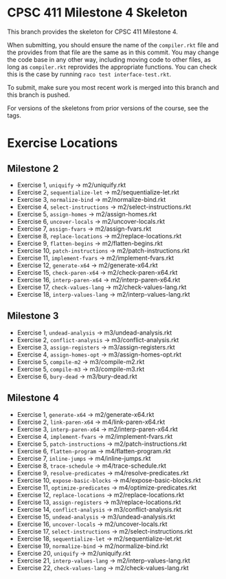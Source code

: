 # CPSC 411 Milestone 4 Skeleton
This branch provides the skeleton for CPSC 411 Milestone 4.

When submitting, you should ensure the name of the `compiler.rkt` file and the
provides from that file are the same as in this commit.
You may change the code base in any other way, including moving code to other
files, as long as `compiler.rkt` reprovides the appropriate functions.
You can check this is the case by running `raco test interface-test.rkt`.

To submit, make sure you most recent work is merged into this branch and this
branch is pushed.

For versions of the skeletons from prior versions of the course, see the tags.

# Exercise Locations

## Milestone 2

- Exercise 1, `uniquify` ->  m2/uniquify.rkt
- Exercise 2, `sequentialize-let` ->  m2/sequentialize-let.rkt
- Exercise 3, `normalize-bind` ->  m2/normalize-bind.rkt
- Exercise 4, `select-instructions` ->  m2/select-instructions.rkt
- Exercise 5, `assign-homes` ->  m2/assign-homes.rkt
- Exercise 6, `uncover-locals` ->  m2/uncover-locals.rkt
- Exercise 7, `assign-fvars` ->  m2/assign-fvars.rkt
- Exercise 8, `replace-locations` ->  m2/replace-locations.rkt
- Exercise 9, `flatten-begins` ->  m2/flatten-begins.rkt
- Exercise 10, `patch-instructions` ->  m2/patch-instructions.rkt
- Exercise 11, `implement-fvars` ->  m2/implement-fvars.rkt
- Exercise 12, `generate-x64` ->  m2/generate-x64.rkt
- Exercise 15, `check-paren-x64` ->  m2/check-paren-x64.rkt
- Exercise 16, `interp-paren-x64` ->  m2/interp-paren-x64.rkt
- Exercise 17, `check-values-lang` ->  m2/check-values-lang.rkt
- Exercise 18, `interp-values-lang` ->  m2/interp-values-lang.rkt

## Milestone 3

- Exercise 1, `undead-analysis` ->  m3/undead-analysis.rkt
- Exercise 2, `conflict-analysis` ->  m3/conflict-analysis.rkt
- Exercise 3, `assign-registers` ->  m3/assign-registers.rkt
- Exercise 4, `assign-homes-opt` ->  m3/assign-homes-opt.rkt
- Exercise 5, `compile-m2` ->  m3/compile-m2.rkt
- Exercise 5, `compile-m3` ->  m3/compile-m3.rkt
- Exercise 6, `bury-dead` ->  m3/bury-dead.rkt

## Milestone 4

- Exercise 1, `generate-x64` ->  m2/generate-x64.rkt
- Exercise 2, `link-paren-x64` ->  m4/link-paren-x64.rkt
- Exercise 3, `interp-paren-x64` ->  m2/interp-paren-x64.rkt
- Exercise 4, `implement-fvars` ->  m2/implement-fvars.rkt
- Exercise 5, `patch-instructions` ->  m2/patch-instructions.rkt
- Exercise 6, `flatten-program` ->  m4/flatten-program.rkt
- Exercise 7, `inline-jumps` -> m4/inline-jumps.rkt
- Exercise 8, `trace-schedule` -> m4/trace-schedule.rkt
- Exercise 9, `resolve-predicates` -> m4/resolve-predicates.rkt
- Exercise 10, `expose-basic-blocks` -> m4/expose-basic-blocks.rkt
- Exercise 11, `optimize-predicates` -> m4/optimize-predicates.rkt
- Exercise 12, `replace-locations` -> m2/replace-locations.rkt
- Exercise 13, `assign-registers` -> m3/replace-locations.rkt
- Exercise 14, `conflict-analysis` -> m3/conflict-analysis.rkt
- Exercise 15, `undead-analysis` -> m3/undead-analysis.rkt
- Exercise 16, `uncover-locals` -> m2/uncover-locals.rkt
- Exercise 17, `select-instructions` -> m2/select-instructions.rkt
- Exercise 18, `sequentialize-let` -> m2/sequentialize-let.rkt
- Exercise 19, `normalize-bind` -> m2/normalize-bind.rkt
- Exercise 20, `uniquify` -> m2/uniquify.rkt
- Exercise 21, `interp-values-lang` -> m2/interp-values-lang.rkt
- Exercise 22, `check-values-lang` -> m2/check-values-lang.rkt

